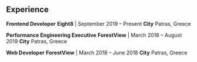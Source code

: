 ## Experience

**Frontend Developer**
**Eight8** | September 2019 – Present
**City** Patras, Greece

**Performance Engineering Executive**
**ForestView** | March 2018 – August 2019
**City** Patras, Greece

**Web Developer**
**ForestView** | March 2018 – June 2018
**City** Patras, Greece
